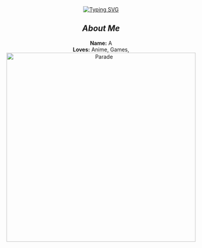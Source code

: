 <div align="center" dir="auto">
<a href="https://git.io/typing-svg">
 <img src="https://readme-typing-svg.demolab.com/?font=Fira+Code&pause=1000&color=F7461D&width=435&lines=Hi+welcome+to+My+github+✨" alt="Typing SVG" /></a>
<h2 tabindex="-1" class="heading-element" dir="auto"><em>About Me</em></h2>
<p dir="auto"><strong>Name:</strong> A <br>
      <strong>Loves:</strong>  Anime,  Games,<br>
<img src="https://i.pinimg.com/originals/f5/50/a2/f550a276f35980f5e0cb56b1c05a4e71.gif" width="500px" alt="Parade" style="max-width: 100%;">
